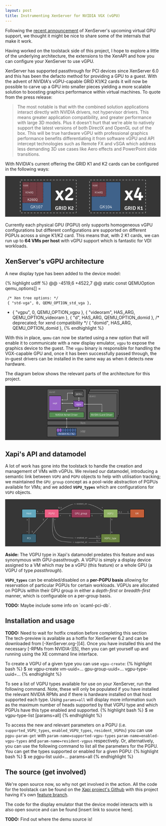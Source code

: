 ```yaml
---
layout: post
title: Instrumenting XenServer for NVIDIA VGX (vGPU)
---
```


Following the [recent announcement][1] of XenServer's upcoming virtual GPU
support, we thought it might be nice to share some of the internals that
make it work.

Having worked on the toolstack side of this project, I hope to explore a little
of the underlying architecture, the extensions to the XenAPI and how you can
configure your XenServer to use vGPU.

XenServer has supported passthrough for PCI devices since XenServer 6.0 and
this has been the defacto method for providing a GPU to a guest. With the
advent of NVIDIA's vGPU-capable GRID K1/K2 cards it will now be possible to
carve up a GPU into smaller pieces yielding a more scalable solution to
boosting graphics performance within virtual machines. To quote from the press
release:

> The most notable is that with the combined solution applications interact
directly with NVIDIA drivers, not hypervisor drivers.  This means greater
application compatibility, and greater performance with large 3D models.  Plus
it doesn’t hurt that we’re able to natively support the latest versions of both
DirectX and OpenGL out of the box. This will be true hardware vGPU with
professional graphics performance benefits differentiating it from software
vGPU and API intercept technologies such as Remote FX and vSGA which address
less demanding 3D use cases like Aero effects and PowerPoint slide transitions.

With NVIDIA's current offering the GRID K1 and K2 cards can be configured in
the following ways:

![Possible VGX configurations](/images/xenserver-vgpu/vgx-configs.png)

Currently each physical GPU (PGPU) only supports homogeneous vGPU
configurations but different configurations are supported on different PGPUs
across a singe K1/K2 card. This means that, with 2 K1 cards, we can run up to
**64 VMs per host** with vGPU support which is fantastic for VDI workloads.

## XenServer's vGPU architecture
A new display type has been added to the device model:

{% highlight udiff %}
@@ -4519,6 +4522,7 @@ static const QEMUOption qemu_options[] =

     /* Xen tree options: */
     { "std-vga", 0, QEMU_OPTION_std_vga },
+    { "vgpu", 0, QEMU_OPTION_vgpu },
     { "videoram", HAS_ARG, QEMU_OPTION_videoram },
     { "d", HAS_ARG, QEMU_OPTION_domid }, /* deprecated; for xend compatibility */
     { "domid", HAS_ARG, QEMU_OPTION_domid },
{% endhighlight %}

With this in place, `qemu` can now be started using a new option that will
enable it to communicate with a new display emulator, `vgpu` to expose the
graphics device to the guest. The `vgpu` binary is responsible for handling the
VGX-capable GPU and, once it has been successfully passed through, the in-guest
drivers can be installed in the same way as when it detects new hardware.

The diagram below shows the relevant parts of the architecture for this
project.

![XenServer's vGPU architecture](/images/xenserver-vgpu/arch.png)

## Xapi's API and datamodel

A lot of work has gone into the toolstack to handle the creation and management
of VMs with vGPUs. We revised our datamodel, introducing a semantic link
between `VGPU` and `PGPU` objects to help with utilisation tracking; we
maintained the `GPU_group` concept as a pool-wide abstraction of PGPUs
available for VMs; and we added **`VGPU_types`** which are configurations for
`VGPU` objects.

![Xapi's vGPU datamodel](/images/xenserver-vgpu/datamodel.png)

<div class="aside">
<b>Aside:</b> The VGPU type in Xapi's datamodel predates this feature and was
synonymous with GPU-passthrough. A VGPU is simply a display device assigned to
a VM which may be a vGPU (this feature) or a whole GPU (a VGPU of type
<i>passthrough</i>).
</div>

**`VGPU_types`** can be enabled/disabled on a **per-PGPU basis** allowing for
reservation of particular PGPUs for certain workloads. VGPUs are allocated on
PGPUs within their GPU group in either a _depth-first_ or _breadth-first_
manner, which is configurable on a per-group basis.

<div class="aside">
<b>TODO:</b> Maybe include some info on `ocaml-pci-db`.
</div>

## Installation and usage
<div class="aside">
<b>TODO:</b> Need to wait for hotfix creation before completing this section
</div>
The tech-preview is available as a hotfix for XenServer 6.2 and can be
downloaded from [-XenServer.org-][4]. Once you have installed this and the
necessary [-RPMs from NVIDIA-][5], then you can get yourself up and running
using the XE command line interface.

To create a VGPU of a given type you can use `vgpu-create`:
{% highlight bash %}
$ xe vgpu-create vm-uuid=... gpu-group-uuid=... vgpu-type-uuid=...
{% endhighlight %}

To see a list of VGPU types available for use on your XenServer, run the
following command. Note, these will only be populated if you have installed the
relevant NVIDIA RPMs and if there is hardware installed on that host supported
each type. Using `params=all` will display more information such as the maximum
number of heads supported by that VGPU type and which PGPUs have this type
enabled and supported.
{% highlight bash %}
$ xe vgpu-type-list [params=all]
{% endhighlight %}

To access the new and relevant parameters on a PGPU (i.e.
`supported_VGPU_types`, `enabled_VGPU_types`, `resident_VGPUs`) you can use
`pgpu-param-get` with `param-name=supported-vgpu-types`
`param-name=enabled-vgpu-types` and `param-name=resident-vgpus` respectively.
Or, alternatively, you can use the following command to list all the parameters
for the PGPU.  You can get the types supported or enabled for a given PGPU:
{% highlight bash %}
$ xe pgpu-list uuid=... params=all
{% endhighlight %}

## The source (get involved)
We're open source now, so why not get involved in the action. All the code for
the toolstack can be found on the [Xapi project's Github][2] with this project
having it's own [feature branch][3].

The code for the display emulator that the device model interacts with is also
open source and can be found [insert link to source here].

<div class="aside">
<b>TODO:</b> Find out where the demu source is!
</div>


[1]: http://blogs.citrix.com/2013/08/26/preparing-for-true-hardware-gpu-sharing-for-vdi-with-xenserver-xendesktop-and-nvidia-grid/
[2]: http://github.com/xapi-project
[3]: http://github.com/xapi-project/xen-api/tree/pr-1061
